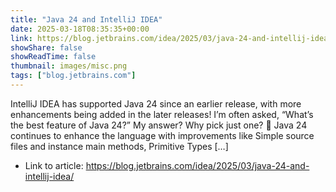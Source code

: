 ```yaml
---
title: "Java 24 and IntelliJ IDEA"
date: 2025-03-18T08:35:35+00:00
link: https://blog.jetbrains.com/idea/2025/03/java-24-and-intellij-idea/
showShare: false
showReadTime: false
thumbnail: images/misc.png
tags: ["blog.jetbrains.com"]
---
```

IntelliJ IDEA has supported Java 24 since an earlier release, with more enhancements being added in the later releases! I’m often asked, “What’s the best feature of Java 24?” My answer? Why pick just one? 🙂 Java 24 continues to enhance the language with improvements like Simple source files and instance main methods, Primitive Types […]

- Link to article: https://blog.jetbrains.com/idea/2025/03/java-24-and-intellij-idea/